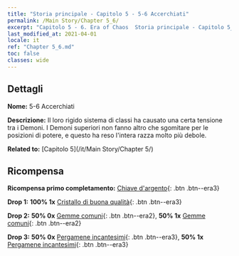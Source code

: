 ```yaml
---
title: "Storia principale - Capitolo 5 - 5-6 Accerchiati"
permalink: /Main Story/Chapter 5_6/
excerpt: "Capitolo 5 - 6. Era of Chaos  Storia principale - Capitolo 5_6. 5-6 Accerchiati"
last_modified_at: 2021-04-01
locale: it
ref: "Chapter 5_6.md"
toc: false
classes: wide
---
```


## Dettagli

 **Nome:** 5-6 Accerchiati

 **Descrizione:** Il loro rigido sistema di classi ha causato una certa tensione tra i Demoni. I Demoni superiori non fanno altro che sgomitare per le posizioni di potere, e questo ha reso l'intera razza molto più debole.

 **Related to:** [Capitolo 5](/it/Main Story/Chapter 5/)

## Ricompensa

 **Ricompensa primo completamento:** [Chiave d'argento](/it/Items/con_693/){: .btn .btn--era3}

 **Drop 1:** **100% 1x** [Cristallo di buona qualità](/it/Items/mat_17/){: .btn .btn--era3}

 **Drop 2:** **50% 0x** [Gemme comuni](/it/Items/mat_10/){: .btn .btn--era2}, **50% 1x** [Gemme comuni](/it/Items/mat_10/){: .btn .btn--era2}

 **Drop 3:** **50% 0x** [Pergamene incantesimi](/it/Items/con_694/){: .btn .btn--era3}, **50% 1x** [Pergamene incantesimi](/it/Items/con_694/){: .btn .btn--era3}

